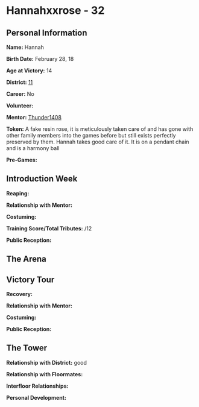 # Hannahxxrose - 32

## Personal Information
**Name:** Hannah

**Birth Date:** February 28, 18

**Age at Victory:** 14

**District:** [11](../../Worldbuilding/Districts/district11.md)

**Career:** No

**Volunteer:** 

**Mentor:** [Thunder1408](../floor1/Thunder1408.md)

**Token:** A fake resin rose, it is meticulously taken care of and has gone with other family members into the games before but still exists perfectly preserved by them. Hannah takes good care of it. It is on a pendant chain and is a harmony ball

**Pre-Games:** 

## Introduction Week
**Reaping:**

**Relationship with Mentor:**

**Costuming:** 

**Training Score/Total Tributes:** /12

**Public Reception:** 

## The Arena 

## Victory Tour
**Recovery:** 

**Relationship with Mentor:**

**Costuming:** 

**Public Reception:** 

## The Tower
**Relationship with District:** good

**Relationship with Floormates:** 

**Interfloor Relationships:** 

**Personal Development:**